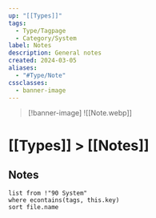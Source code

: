 ```yaml
---
up: "[[Types]]"
tags:
  - Type/Tagpage
  - Category/System
label: Notes
description: General notes
created: 2024-03-05
aliases:
  - "#Type/Note"
cssclasses:
  - banner-image
---
```

> [!banner-image] ![[Note.webp]]
# [[Types]] > [[Notes]]

## Notes
```dataview
list from !"90 System"
where econtains(tags, this.key)
sort file.name
```
